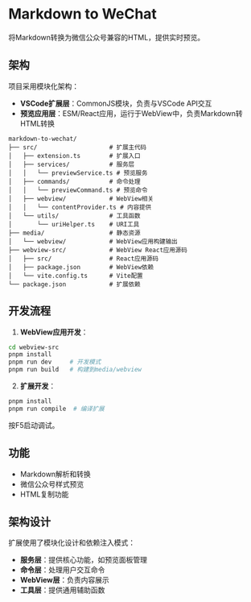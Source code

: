 # Markdown to WeChat

将Markdown转换为微信公众号兼容的HTML，提供实时预览。

## 架构

项目采用模块化架构：

- **VSCode扩展层**：CommonJS模块，负责与VSCode API交互
- **预览应用层**：ESM/React应用，运行于WebView中，负责Markdown转HTML转换

```
markdown-to-wechat/
├── src/                    # 扩展主代码
│   ├── extension.ts        # 扩展入口
│   ├── services/           # 服务层
│   │   └── previewService.ts # 预览服务
│   ├── commands/           # 命令处理
│   │   └── previewCommand.ts # 预览命令
│   ├── webview/            # WebView相关
│   │   └── contentProvider.ts # 内容提供
│   └── utils/              # 工具函数
│       └── uriHelper.ts    # URI工具
├── media/                  # 静态资源
│   └── webview/            # WebView应用构建输出
├── webview-src/            # WebView React应用源码
│   ├── src/                # React应用源码
│   ├── package.json        # WebView依赖
│   └── vite.config.ts      # Vite配置
└── package.json            # 扩展依赖
```

## 开发流程

1. **WebView应用开发**：
```bash
cd webview-src
pnpm install
pnpm run dev     # 开发模式
pnpm run build   # 构建到media/webview
```

2. **扩展开发**：
```bash
pnpm install
pnpm run compile  # 编译扩展
```

按F5启动调试。

## 功能

- Markdown解析和转换
- 微信公众号样式预览
- HTML复制功能

## 架构设计

扩展使用了模块化设计和依赖注入模式：

- **服务层**：提供核心功能，如预览面板管理
- **命令层**：处理用户交互命令
- **WebView层**：负责内容展示
- **工具层**：提供通用辅助函数
